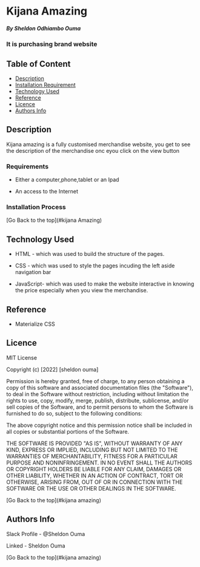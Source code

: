 # Kijana Amazing 

##### By Sheldon Odhiambo Ouma
### It is purchasing brand website

## Table of Content

+ [Description](#description)
+ [Installation Requirement](#Installation)
+ [Technology Used](#technology-used)
+ [Reference](#reference)
+ [Licence](#licence)
+ [Authors Info](#author-Info)

## Description
<p>Kijana amazing is a fully customised merchandise website, you get to see the description of the merchandise onc eyou click on the view button</p>

### Requirements

* Either a computer,phone,tablet or an Ipad

* An access to the Internet

### Installation Process

[Go Back to the top](#kijana Amazing)
## Technology Used
* HTML - which was used to build the structure of the pages.

* CSS - which was used to style the pages incuding the left aside navigation bar

* JavaScript- which was used to make the website interactive in knowing the price especially when you view the merchandise.

## Reference
* Materialize CSS

## Licence

MIT License

Copyright (c) [2022] [sheldon ouma]

Permission is hereby granted, free of charge, to any person obtaining a copy
of this software and associated documentation files (the "Software"), to deal
in the Software without restriction, including without limitation the rights
to use, copy, modify, merge, publish, distribute, sublicense, and/or sell
copies of the Software, and to permit persons to whom the Software is
furnished to do so, subject to the following conditions:

The above copyright notice and this permission notice shall be included in all
copies or substantial portions of the Software.

THE SOFTWARE IS PROVIDED "AS IS", WITHOUT WARRANTY OF ANY KIND, EXPRESS OR
IMPLIED, INCLUDING BUT NOT LIMITED TO THE WARRANTIES OF MERCHANTABILITY,
FITNESS FOR A PARTICULAR PURPOSE AND NONINFRINGEMENT. IN NO EVENT SHALL THE
AUTHORS OR COPYRIGHT HOLDERS BE LIABLE FOR ANY CLAIM, DAMAGES OR OTHER
LIABILITY, WHETHER IN AN ACTION OF CONTRACT, TORT OR OTHERWISE, ARISING FROM,
OUT OF OR IN CONNECTION WITH THE SOFTWARE OR THE USE OR OTHER DEALINGS IN THE
SOFTWARE.

[Go Back to the top](#kijana amazing)

## Authors Info

Slack Profile - @Sheldon Ouma

Linked - Sheldon Ouma

[Go Back to the top](#kijana amazing)